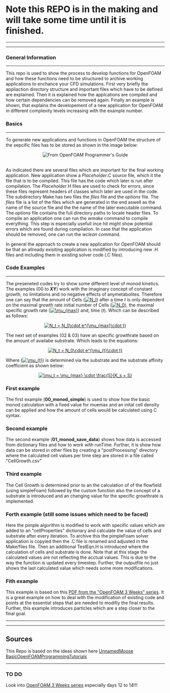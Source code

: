 # Note this REPO is in the making and will take some time until it is finished.
***
***
### General Information
***  
This repo is used to show the process to develop functions for OpenFOAM and how these functions need to be structured to archive working applications to enchance your CFD simulations. First very briefly the appliaction directory structure and important files which have to be defined are explained. Then it is explained how the applcations are compiled and how certain dependencies can be removed again. Finally an example is shown, that explains the developement of a new application for OpenFOAM in different complexity levels increasing with the example number. 

### Basics
***
To generate new applications and functions in OpenFOAM the structure of the sepcific files has to be stored as shown in the image below: <br> <p align="center"><img src="https://cdn.cfd.direct/docs/user-guide-v7/img/user253x.png" alt = "From OpenFOAM Programmer's Guide" > </p> <br> As indicated there are several files which are important for the final working application. New application show a *Placeholder*.C source file, which it the file that is to be compiled. This file has the code which later is run after compilation. The *Placeholder*.H files are used to check for errors, since these files represent headers of classes which later are used in the code. The subdirectory Make has two files the *files* file and the *options* file. The *files* file is a list of the files which are generated in the end aswell as the name of the source file and the the name of the later executable command. The *options* file contains the full directory paths to locate header files. To compile an application one can run the *wmake* command to compile everything. This step is especially usefull ince hit might show potential errors which are found during compilation. In case that the application should be removed, one can run the *wclean* command.

In general the approach to create a new application for OpenFOAM should be that an allready exisiting application is modified by introducing new .H files and including them in existing solver code (.C files). 

### Code Examples
***
The preseneted codes try to show some different level of monod kinetics. The examples (00 to **XY**) work with the imaginary concept of constant growth, no limitations and no negative effects of anymetabolites. Therefore one can say that the amount of Cells (<a href="https://www.codecogs.com/eqnedit.php?latex=N_t" target="_blank"><img src="https://latex.codecogs.com/gif.latex?N_t" title="N_t" /></a>) after a time *t* is only dependent on the maximal growth rate initial number of Cells (<a href="https://www.codecogs.com/eqnedit.php?latex=N_0" target="_blank"><img src="https://latex.codecogs.com/gif.latex?N_0" title="N_0" /></a>), the maximal specific growth rate (<a href="https://www.codecogs.com/eqnedit.php?latex=\mu_{max}" target="_blank"><img src="https://latex.codecogs.com/gif.latex?\mu_{max}" title="\mu_{max}" /></a>) and, time (*t*). Which can be described as follows:
<p align="center"> <a href="https://www.codecogs.com/eqnedit.php?latex=N_t&space;=&space;N_0\cdot&space;e^{\mu_{max}\cdot&space;t}" target="_blank"><img src="https://latex.codecogs.com/gif.latex?N_t&space;=&space;N_0\cdot&space;e^{\mu_{max}\cdot&space;t}" title="N_t = N_0\cdot e^{\mu_{max}\cdot t}" /></a> </p>

The next set of examples (02 & 03) have an specific growthrate based on the amount of availabe substrate. Which leads to the equations:
<p align="center"> <a href="https://www.codecogs.com/eqnedit.php?latex=N_t&space;=&space;N_0\cdot&space;e^{\mu_{t}\cdot&space;t}" target="_blank"><img src="https://latex.codecogs.com/gif.latex?N_t&space;=&space;N_0\cdot&space;e^{\mu_{t}\cdot&space;t}" title="N_t = N_0\cdot e^{\mu_{t}\cdot t}" /></a> </p> Where (<a href="https://www.codecogs.com/eqnedit.php?latex=\mu_{t}" target="_blank"><img src="https://latex.codecogs.com/gif.latex?\mu_{t}" title="\mu_{t}" /></a>) is determined via the substrate and the substrate affinity coefficient as shown below:

<p align="center"> <a href="https://www.codecogs.com/eqnedit.php?latex=\mu_t&space;=&space;\mu_{max}&space;\cdot&space;\frac{S}{K_s&space;&plus;&space;S}" target="_blank"><img src="https://latex.codecogs.com/gif.latex?\mu_t&space;=&space;\mu_{max}&space;\cdot&space;\frac{S}{K_s&space;&plus;&space;S}" title="\mu_t = \mu_{max} \cdot \frac{S}{K_s + S}" /></a> </p>


### First example 
The first example (**00_monod_simple**) is used to show how the basic monod calculation with a fixed value for muemax and an inital cell density can be applied and how the amount of cells would be calculated using C syntax.

### Second example
The second example (**01_monod_save_data**) shows how data is accessed from dictionary files and how to work with runTime. Further, it is show how data can be stored in other files by creating a "postProcessing" directory where the calculated cell values per time step are stored in a file called "CellGrowth.csv" 

### Third example
The Cell Growth is determined prior to an the calculation of of the flowfield (using simpleFoam) followed by the custom function also the concept of a substrate is introduced and an changing value for the specific growthrate is implemented. 

### Forth example (still some issues which need to be faced)
Here the pimple algorithm is modified to work with specific values which are added to an "cellProperties" dictionary and calculate the value of cells and substrate after every iteration. To archive this the pimpleFoam solver application is copyied then the .C file is renamed and adjusted in the Make/files file. Then an additional TestEqn.H is introduced where the calculation of cells and substrate is done. Note that at this stage the calculated values are not reflecting the acctual values. This is due to the way the function is updated every timestep. Further, the outputfile no just shows the last calculated value which needs some more modifications.

### Fith example
This example is based on this [PDF from the "OpenFOAM 3 Weeks" series](http://www.tfd.chalmers.se/~hani/kurser/OS_CFD_2020/lectureNotes/14_implementSolidParticlesInVOF.pdf). It is a great example on how to deal with the modification of existing code and points at the essential steps that are needed to modifiy the final results. Further, this example introduces particles which are a step closer to the final goal.




***
***
## Sources
This Repo is based on the ideas shown here [UnnamedMoose BasicOpenFOAMProgrammingTutorials](https://github.com/UnnamedMoose/BasicOpenFOAMProgrammingTutorials)

---
### TO DO
Look into [OpenFOAM 3 Weeks series](https://wiki.openfoam.com/index.php?title=%223_weeks%22_series#) especially days 12 to 14!!!
